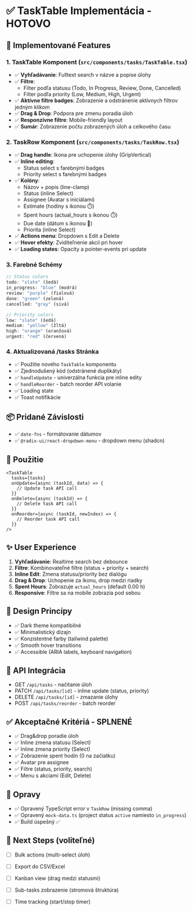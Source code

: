 # ✅ TaskTable Implementácia - HOTOVO

## 🎯 Implementované Features

### 1. **TaskTable Komponent** (`src/components/tasks/TaskTable.tsx`)
- ✅ **Vyhľadávanie**: Fulltext search v názve a popise úlohy
- ✅ **Filtre**: 
  - Filter podľa statusu (Todo, In Progress, Review, Done, Cancelled)
  - Filter podľa priority (Low, Medium, High, Urgent)
- ✅ **Aktívne filtre badges**: Zobrazenie a odstránenie aktívnych filtrov jedným klikom
- ✅ **Drag & Drop**: Podpora pre zmenu poradia úloh
- ✅ **Responzívne filtre**: Mobile-friendly layout
- ✅ **Sumár**: Zobrazenie počtu zobrazených úloh a celkového času

### 2. **TaskRow Komponent** (`src/components/tasks/TaskRow.tsx`)
- ✅ **Drag handle**: Ikona pre uchopenie úlohy (GripVertical)
- ✅ **Inline editing**:
  - Status select s farebnými badges
  - Priority select s farebnými badges
- ✅ **Kolóny**:
  - Názov + popis (line-clamp)
  - Status (inline Select)
  - Assignee (Avatar s iniciálami)
  - Estimate (hodiny s ikonou ⏱️)
  - Spent hours (actual_hours s ikonou ⏱️)
  - Due date (dátum s ikonou 📅)
  - Priorita (inline Select)
- ✅ **Actions menu**: Dropdown s Edit a Delete
- ✅ **Hover efekty**: Zviditeľnenie akcií pri hover
- ✅ **Loading states**: Opacity a pointer-events pri update

### 3. **Farebné Schémy**
```typescript
// Status colors
todo: "slate" (šedá)
in_progress: "blue" (modrá)  
review: "purple" (fialová)
done: "green" (zelená)
cancelled: "gray" (sivá)

// Priority colors
low: "slate" (šedá)
medium: "yellow" (žltá)
high: "orange" (oranžová)
urgent: "red" (červená)
```

### 4. **Aktualizovaná /tasks Stránka**
- ✅ Použitie nového `TaskTable` komponentu
- ✅ Zjednodušený kód (odstránené duplikáty)
- ✅ `handleUpdate` - univerzálna funkcia pre inline edity
- ✅ `handleReorder` - batch reorder API volanie
- ✅ Loading state
- ✅ Toast notifikácie

## 📦 Pridané Závislosti
- ✅ `date-fns` - formátovanie dátumov
- ✅ `@radix-ui/react-dropdown-menu` - dropdown menu (shadcn)

## 🚀 Použitie

```tsx
<TaskTable
  tasks={tasks}
  onUpdate={async (taskId, data) => {
    // Update task API call
  }}
  onDelete={async (taskId) => {
    // Delete task API call
  }}
  onReorder={async (taskId, newIndex) => {
    // Reorder task API call
  }}
/>
```

## ✨ User Experience

1. **Vyhľadávanie**: Realtime search bez debounce
2. **Filtre**: Kombinovateľné filtre (status + priority + search)
3. **Inline Edit**: Zmena statusu/priority bez dialógu
4. **Drag & Drop**: Uchopenie za ikonu, drop medzi riadky
5. **Spent Hours**: Zobrazuje `actual_hours` (default 0.00 h)
6. **Responsive**: Filtre sa na mobile zobrazia pod sebou

## 🎨 Design Princípy
- ✅ Dark theme kompatibilné
- ✅ Minimalistický dizajn
- ✅ Konzistentné farby (tailwind palette)
- ✅ Smooth hover transitions
- ✅ Accessible (ARIA labels, keyboard navigation)

## 🔧 API Integrácia
- GET `/api/tasks` - načítanie úloh
- PATCH `/api/tasks/[id]` - inline update (status, priority)
- DELETE `/api/tasks/[id]` - zmazanie úlohy
- POST `/api/tasks/reorder` - batch reorder

## ✅ Akceptačné Kritériá - SPLNENÉ
- ✅ Drag&drop poradie úloh
- ✅ Inline zmena statusu (Select)
- ✅ Inline zmena priority (Select)  
- ✅ Zobrazenie spent hodín (0 na začiatku)
- ✅ Avatar pre assignee
- ✅ Filtre (status, priority, search)
- ✅ Menu s akciami (Edit, Delete)

## 🐛 Opravy
- ✅ Opravený TypeScript error v `TaskRow` (missing comma)
- ✅ Opravený `mock-data.ts` (project status `active` namiesto `in_progress`)
- ✅ Build úspešný ✅

## 📝 Next Steps (voliteľné)
- [ ] Bulk actions (multi-select úloh)
- [ ] Export do CSV/Excel
- [ ] Kanban view (drag medzi statusmi)
- [ ] Sub-tasks zobrazenie (stromová štruktúra)
- [ ] Time tracking (start/stop timer)

